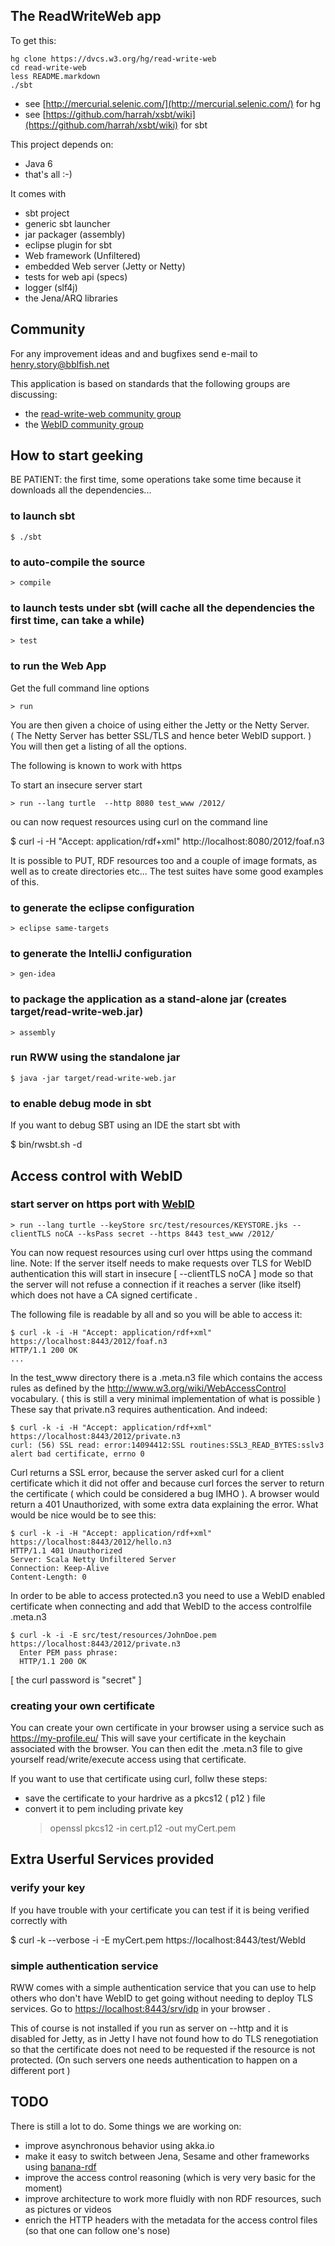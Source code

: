 The ReadWriteWeb app
--------------------

To get this:

    hg clone https://dvcs.w3.org/hg/read-write-web
    cd read-write-web
    less README.markdown
    ./sbt
    
* see [http://mercurial.selenic.com/](http://mercurial.selenic.com/) for hg
* see [https://github.com/harrah/xsbt/wiki](https://github.com/harrah/xsbt/wiki) for sbt

This project depends on:

* Java 6
* that's all :-)

It comes with

* sbt project
* generic sbt launcher
* jar packager (assembly)
* eclipse plugin for sbt
* Web framework (Unfiltered)
* embedded Web server (Jetty or Netty)
* tests for web api (specs)
* logger (slf4j)
* the Jena/ARQ libraries

Community
---------

For any improvement ideas and and bugfixes send e-mail to henry.story@bblfish.net  

This application is based on standards that the following groups are discussing:

* the [read-write-web community group](http://www.w3.org/community/rww/)
* the [WebID community group](http://www.w3.org/community/webid/) 


How to start geeking
--------------------

BE PATIENT: the first time, some operations take some time because it downloads
            all the dependencies...

### to launch sbt

    $ ./sbt

### to auto-compile the source

    > compile

### to launch tests under sbt (will cache all the dependencies the first time, can take a while)

    > test

### to run the Web App

Get the full command line options 

    > run 

You are then given a choice of using either the Jetty or the Netty Server.  
( The Netty Server has better SSL/TLS and hence beter WebID support. )
You will then get a listing of all the options.

The following is known to work with https

To start an insecure server start
   
    > run --lang turtle  --http 8080 test_www /2012/ 

ou can now request resources using curl on the command line

   $ curl -i -H "Accept: application/rdf+xml" http://localhost:8080/2012/foaf.n3 

It is possible to PUT, RDF resources too and a couple of image formats, as 
well as to create directories etc... The test suites have some good examples of this. 

### to generate the eclipse configuration

    > eclipse same-targets

### to generate the IntelliJ configuration
  
    > gen-idea

### to package the application as a stand-alone jar (creates target/read-write-web.jar)

    > assembly

### run RWW using the standalone jar

    $ java -jar target/read-write-web.jar 

### to enable debug mode in sbt 

If you want to debug SBT using an IDE the start sbt with  

   $ bin/rwsbt.sh -d      

    
Access control with WebID 
-------------------------

### start server on https port with [WebID](http://webid.info/)
    
    > run --lang turtle --keyStore src/test/resources/KEYSTORE.jks --clientTLS noCA --ksPass secret --https 8443 test_www /2012/

You can now request resources using curl over https using the command line. 
Note: If the server itself needs to make requests over TLS for WebID authentication this will start in insecure [ --clientTLS noCA ] mode so that the server will not refuse a connection if it reaches a server (like itself) which does not have a CA signed certificate .

The following file is readable by all and so you will be able to access it:

    $ curl -k -i -H "Accept: application/rdf+xml" https://localhost:8443/2012/foaf.n3 
    HTTP/1.1 200 OK
    ...

In the test_www directory there is a .meta.n3 file which contains the access rules as defined by the http://www.w3.org/wiki/WebAccessControl vocabulary. ( this is still a very minimal implementation of what is possible ) These say that private.n3 requires authentication. And indeed:
 
    $ curl -k -i -H "Accept: application/rdf+xml" https://localhost:8443/2012/private.n3
    curl: (56) SSL read: error:14094412:SSL routines:SSL3_READ_BYTES:sslv3 alert bad certificate, errno 0

Curl returns a SSL error, because the server asked curl for a client certificate which it did not offer and because curl forces the server to return the certificate ( which could be considered a bug IMHO ). A browser would return a 401 Unauthorized, with some extra data explaining the error.  What would be nice would be to see this:

    $ curl -k -i -H "Accept: application/rdf+xml" https://localhost:8443/2012/hello.n3
    HTTP/1.1 401 Unauthorized
    Server: Scala Netty Unfiltered Server
    Connection: Keep-Alive
    Content-Length: 0

In order to be able to access protected.n3 you need to use a WebID enabled certificate 
when connecting and add that WebID to the access controlfile .meta.n3
 
    $ curl -k -i -E src/test/resources/JohnDoe.pem https://localhost:8443/2012/private.n3
      Enter PEM pass phrase:
      HTTP/1.1 200 OK

[ the curl password is "secret" ]

### creating your own certificate

You can create your own certificate in your browser using a service such as https://my-profile.eu/
This will save your certificate in the keychain associated with the browser. 
You can then edit the .meta.n3 file to give yourself read/write/execute access using that certificate.

If you want to use that certificate using curl, follw these steps:

* save the certificate to your hardrive as a pkcs12 ( p12 ) file 
* convert it to pem including private key
    > openssl pkcs12  -in cert.p12 -out myCert.pem

Extra Userful Services provided  
-------------------------------

### verify your key 

If you have trouble with your certificate you can test if it is being verified correctly
with

   $ curl -k --verbose -i -E myCert.pem https://localhost:8443/test/WebId

### simple authentication service

RWW comes with a simple authentication service that you can use to help
others who don't have WebID to get going without needing to deploy TLS 
services. Go to [https://localhost:8443/srv/idp](https://localhost:8443/srv/idp) in your browser .

This of course is not installed if you run as server on --http and it is
disabled for Jetty, as in Jetty I have not found how to do TLS renegotiation
so that the certificate does not need to be requested if the resource is not
protected. (On such servers one needs authentication to happen on a different 
port )

TODO
----

There is still a lot to do. Some things we are working on:

* improve asynchronous behavior using akka.io 
* make it easy to switch between Jena, Sesame and other frameworks using [banana-rdf](https://github.com/w3c/banana-rdf/)
* improve the access control reasoning (which is very very basic for the moment)
* improve architecture to work more fluidly with non RDF resources, such as pictures or videos
* enrich the HTTP headers with the metadata for the access control files (so that one can follow one's nose)


